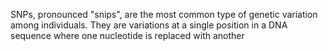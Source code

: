 SNPs, pronounced "snips", are the most common type of genetic variation among individuals. They are variations at a single position in a DNA sequence where one nucleotide is replaced with another